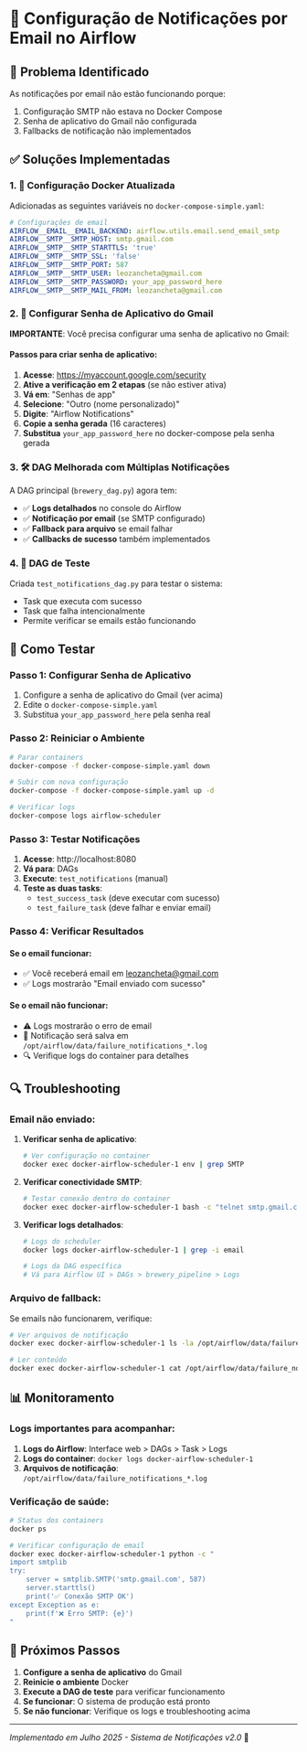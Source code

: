 # 📧 Configuração de Notificações por Email no Airflow

## 🚨 Problema Identificado

As notificações por email não estão funcionando porque:
1. Configuração SMTP não estava no Docker Compose
2. Senha de aplicativo do Gmail não configurada
3. Fallbacks de notificação não implementados

## ✅ Soluções Implementadas

### 1. 🐳 Configuração Docker Atualizada

Adicionadas as seguintes variáveis no `docker-compose-simple.yaml`:

```yaml
# Configurações de email
AIRFLOW__EMAIL__EMAIL_BACKEND: airflow.utils.email.send_email_smtp
AIRFLOW__SMTP__SMTP_HOST: smtp.gmail.com
AIRFLOW__SMTP__SMTP_STARTTLS: 'true'
AIRFLOW__SMTP__SMTP_SSL: 'false'
AIRFLOW__SMTP__SMTP_PORT: 587
AIRFLOW__SMTP__SMTP_USER: leozancheta@gmail.com
AIRFLOW__SMTP__SMTP_PASSWORD: your_app_password_here
AIRFLOW__SMTP__SMTP_MAIL_FROM: leozancheta@gmail.com
```

### 2. 🔐 Configurar Senha de Aplicativo do Gmail

**IMPORTANTE**: Você precisa configurar uma senha de aplicativo no Gmail:

#### Passos para criar senha de aplicativo:

1. **Acesse**: https://myaccount.google.com/security
2. **Ative a verificação em 2 etapas** (se não estiver ativa)
3. **Vá em**: "Senhas de app"
4. **Selecione**: "Outro (nome personalizado)"
5. **Digite**: "Airflow Notifications"
6. **Copie a senha gerada** (16 caracteres)
7. **Substitua** `your_app_password_here` no docker-compose pela senha gerada

### 3. 🛠️ DAG Melhorada com Múltiplas Notificações

A DAG principal (`brewery_dag.py`) agora tem:

- ✅ **Logs detalhados** no console do Airflow
- ✅ **Notificação por email** (se SMTP configurado)
- ✅ **Fallback para arquivo** se email falhar
- ✅ **Callbacks de sucesso** também implementados

### 4. 🧪 DAG de Teste

Criada `test_notifications_dag.py` para testar o sistema:

- Task que executa com sucesso
- Task que falha intencionalmente
- Permite verificar se emails estão funcionando

## 🚀 Como Testar

### Passo 1: Configurar Senha de Aplicativo

1. Configure a senha de aplicativo do Gmail (ver acima)
2. Edite o `docker-compose-simple.yaml`
3. Substitua `your_app_password_here` pela senha real

### Passo 2: Reiniciar o Ambiente

```bash
# Parar containers
docker-compose -f docker-compose-simple.yaml down

# Subir com nova configuração
docker-compose -f docker-compose-simple.yaml up -d

# Verificar logs
docker-compose logs airflow-scheduler
```

### Passo 3: Testar Notificações

1. **Acesse**: http://localhost:8080
2. **Vá para**: DAGs
3. **Execute**: `test_notifications` (manual)
4. **Teste as duas tasks**:
   - `test_success_task` (deve executar com sucesso)
   - `test_failure_task` (deve falhar e enviar email)

### Passo 4: Verificar Resultados

#### Se o email funcionar:
- ✅ Você receberá email em leozancheta@gmail.com
- ✅ Logs mostrarão "Email enviado com sucesso"

#### Se o email não funcionar:
- ⚠️ Logs mostrarão o erro de email
- 📝 Notificação será salva em `/opt/airflow/data/failure_notifications_*.log`
- 🔍 Verifique logs do container para detalhes

## 🔍 Troubleshooting

### Email não enviado:

1. **Verificar senha de aplicativo**:
   ```bash
   # Ver configuração no container
   docker exec docker-airflow-scheduler-1 env | grep SMTP
   ```

2. **Verificar conectividade SMTP**:
   ```bash
   # Testar conexão dentro do container
   docker exec docker-airflow-scheduler-1 bash -c "telnet smtp.gmail.com 587"
   ```

3. **Verificar logs detalhados**:
   ```bash
   # Logs do scheduler
   docker logs docker-airflow-scheduler-1 | grep -i email
   
   # Logs da DAG específica
   # Vá para Airflow UI > DAGs > brewery_pipeline > Logs
   ```

### Arquivo de fallback:

Se emails não funcionarem, verifique:
```bash
# Ver arquivos de notificação
docker exec docker-airflow-scheduler-1 ls -la /opt/airflow/data/failure_notifications_*.log

# Ler conteúdo
docker exec docker-airflow-scheduler-1 cat /opt/airflow/data/failure_notifications_*.log
```

## 📊 Monitoramento

### Logs importantes para acompanhar:

1. **Logs do Airflow**: Interface web > DAGs > Task > Logs
2. **Logs do container**: `docker logs docker-airflow-scheduler-1`
3. **Arquivos de notificação**: `/opt/airflow/data/failure_notifications_*.log`

### Verificação de saúde:

```bash
# Status dos containers
docker ps

# Verificar configuração de email
docker exec docker-airflow-scheduler-1 python -c "
import smtplib
try:
    server = smtplib.SMTP('smtp.gmail.com', 587)
    server.starttls()
    print('✅ Conexão SMTP OK')
except Exception as e:
    print(f'❌ Erro SMTP: {e}')
"
```

## 🎯 Próximos Passos

1. **Configure a senha de aplicativo** do Gmail
2. **Reinicie o ambiente** Docker
3. **Execute a DAG de teste** para verificar funcionamento
4. **Se funcionar**: O sistema de produção está pronto
5. **Se não funcionar**: Verifique os logs e troubleshooting acima

---

*Implementado em Julho 2025 - Sistema de Notificações v2.0* 📧
